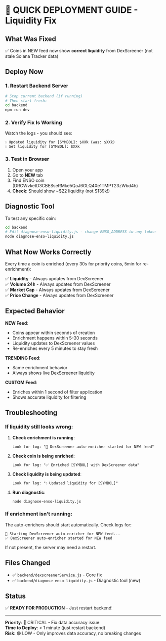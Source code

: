 # 🚀 QUICK DEPLOYMENT GUIDE - Liquidity Fix

## What Was Fixed
✅ Coins in NEW feed now show **correct liquidity** from DexScreener (not stale Solana Tracker data)

## Deploy Now

### 1. Restart Backend Server
```bash
# Stop current backend (if running)
# Then start fresh:
cd backend
npm run dev
```

### 2. Verify Fix Is Working

Watch the logs - you should see:
```
💧 Updated liquidity for [SYMBOL]: $XXk (was: $XXk)
💧 Set liquidity for [SYMBOL]: $XXk
```

### 3. Test in Browser

1. Open your app
2. Go to **NEW** tab
3. Find ENSO coin (DRCWvketD3CBESseRMke5QaJ6GLQ4Xe1TMPT23zWbd4h)
4. **Check**: Should show ~$22 liquidity (not $139k!)

## Diagnostic Tool

To test any specific coin:
```bash
cd backend
# Edit diagnose-enso-liquidity.js - change ENSO_ADDRESS to any token
node diagnose-enso-liquidity.js
```

## What Now Works Correctly

Every time a coin is enriched (every 30s for priority coins, 5min for re-enrichment):

✅ **Liquidity** - Always updates from DexScreener  
✅ **Volume 24h** - Always updates from DexScreener  
✅ **Market Cap** - Always updates from DexScreener  
✅ **Price Change** - Always updates from DexScreener  

## Expected Behavior

**NEW Feed**:
- Coins appear within seconds of creation
- Enrichment happens within 5-30 seconds
- Liquidity updates to DexScreener values
- Re-enriches every 5 minutes to stay fresh

**TRENDING Feed**:
- Same enrichment behavior
- Always shows live DexScreener liquidity

**CUSTOM Feed**:
- Enriches within 1 second of filter application
- Shows accurate liquidity for filtering

## Troubleshooting

### If liquidity still looks wrong:

1. **Check enrichment is running**:
   ```
   Look for log: "🎨 DexScreener auto-enricher started for NEW feed"
   ```

2. **Check coin is being enriched**:
   ```
   Look for log: "✅ Enriched [SYMBOL] with DexScreener data"
   ```

3. **Check liquidity is being updated**:
   ```
   Look for log: "💧 Updated liquidity for [SYMBOL]"
   ```

4. **Run diagnostic**:
   ```bash
   node diagnose-enso-liquidity.js
   ```

### If enrichment isn't running:

The auto-enrichers should start automatically. Check logs for:
```
🚀 Starting DexScreener auto-enricher for NEW feed...
✅ DexScreener auto-enricher started for NEW feed
```

If not present, the server may need a restart.

## Files Changed

- ✅ `backend/dexscreenerService.js` - Core fix
- ✅ `backend/diagnose-enso-liquidity.js` - Diagnostic tool (new)

## Status
✅ **READY FOR PRODUCTION** - Just restart backend!

---

**Priority**: 🔴 CRITICAL - Fix data accuracy issue  
**Time to Deploy**: < 1 minute (just restart backend)  
**Risk**: 🟢 LOW - Only improves data accuracy, no breaking changes
